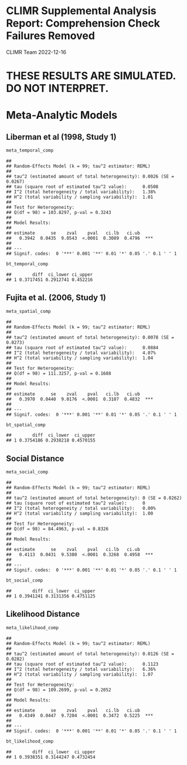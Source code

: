 CLIMR Supplemental Analysis Report: Comprehension Check Failures Removed
================
CLIMR Team
2022-12-16

# **THESE RESULTS ARE SIMULATED. DO NOT INTERPRET.**

# Meta-Analytic Models

## Liberman et al (1998, Study 1)

``` r
meta_temporal_comp
```

    ## 
    ## Random-Effects Model (k = 99; tau^2 estimator: REML)
    ## 
    ## tau^2 (estimated amount of total heterogeneity): 0.0026 (SE = 0.0267)
    ## tau (square root of estimated tau^2 value):      0.0508
    ## I^2 (total heterogeneity / total variability):   1.38%
    ## H^2 (total variability / sampling variability):  1.01
    ## 
    ## Test for Heterogeneity:
    ## Q(df = 98) = 103.8297, p-val = 0.3243
    ## 
    ## Model Results:
    ## 
    ## estimate      se    zval    pval   ci.lb   ci.ub      
    ##   0.3942  0.0435  9.0543  <.0001  0.3089  0.4796  *** 
    ## 
    ## ---
    ## Signif. codes:  0 '***' 0.001 '**' 0.01 '*' 0.05 '.' 0.1 ' ' 1

``` r
bt_temporal_comp
```

    ##        diff  ci_lower ci_upper
    ## 1 0.3717451 0.2912741 0.452216

## Fujita et al. (2006, Study 1)

``` r
meta_spatial_comp
```

    ## 
    ## Random-Effects Model (k = 99; tau^2 estimator: REML)
    ## 
    ## tau^2 (estimated amount of total heterogeneity): 0.0078 (SE = 0.0273)
    ## tau (square root of estimated tau^2 value):      0.0884
    ## I^2 (total heterogeneity / total variability):   4.07%
    ## H^2 (total variability / sampling variability):  1.04
    ## 
    ## Test for Heterogeneity:
    ## Q(df = 98) = 111.3257, p-val = 0.1688
    ## 
    ## Model Results:
    ## 
    ## estimate      se    zval    pval   ci.lb   ci.ub      
    ##   0.3970  0.0440  9.0176  <.0001  0.3107  0.4832  *** 
    ## 
    ## ---
    ## Signif. codes:  0 '***' 0.001 '**' 0.01 '*' 0.05 '.' 0.1 ' ' 1

``` r
bt_spatial_comp
```

    ##        diff  ci_lower  ci_upper
    ## 1 0.3754186 0.2938218 0.4570155

## Social Distance

``` r
meta_social_comp
```

    ## 
    ## Random-Effects Model (k = 99; tau^2 estimator: REML)
    ## 
    ## tau^2 (estimated amount of total heterogeneity): 0 (SE = 0.0262)
    ## tau (square root of estimated tau^2 value):      0
    ## I^2 (total heterogeneity / total variability):   0.00%
    ## H^2 (total variability / sampling variability):  1.00
    ## 
    ## Test for Heterogeneity:
    ## Q(df = 98) = 84.4963, p-val = 0.8326
    ## 
    ## Model Results:
    ## 
    ## estimate      se    zval    pval   ci.lb   ci.ub      
    ##   0.4113  0.0431  9.5380  <.0001  0.3268  0.4958  *** 
    ## 
    ## ---
    ## Signif. codes:  0 '***' 0.001 '**' 0.01 '*' 0.05 '.' 0.1 ' ' 1

``` r
bt_social_comp
```

    ##        diff  ci_lower  ci_upper
    ## 1 0.3941241 0.3131356 0.4751125

## Likelihood Distance

``` r
meta_likelihood_comp
```

    ## 
    ## Random-Effects Model (k = 99; tau^2 estimator: REML)
    ## 
    ## tau^2 (estimated amount of total heterogeneity): 0.0126 (SE = 0.0282)
    ## tau (square root of estimated tau^2 value):      0.1123
    ## I^2 (total heterogeneity / total variability):   6.36%
    ## H^2 (total variability / sampling variability):  1.07
    ## 
    ## Test for Heterogeneity:
    ## Q(df = 98) = 109.2699, p-val = 0.2052
    ## 
    ## Model Results:
    ## 
    ## estimate      se    zval    pval   ci.lb   ci.ub      
    ##   0.4349  0.0447  9.7204  <.0001  0.3472  0.5225  *** 
    ## 
    ## ---
    ## Signif. codes:  0 '***' 0.001 '**' 0.01 '*' 0.05 '.' 0.1 ' ' 1

``` r
bt_likelihood_comp
```

    ##        diff  ci_lower  ci_upper
    ## 1 0.3938351 0.3144247 0.4732454
